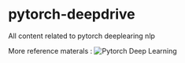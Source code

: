 # pytorch-deepdrive
All content related to pytorch deeplearing nlp 

More reference materals : ![Pytorch Deep Learning](https://docs.google.com/spreadsheets/d/1vTGHFoPIc_l_25ZWOIxa1FDOIrYCDjBy6BiqLSzHtA8/edit#gid=1529066513)